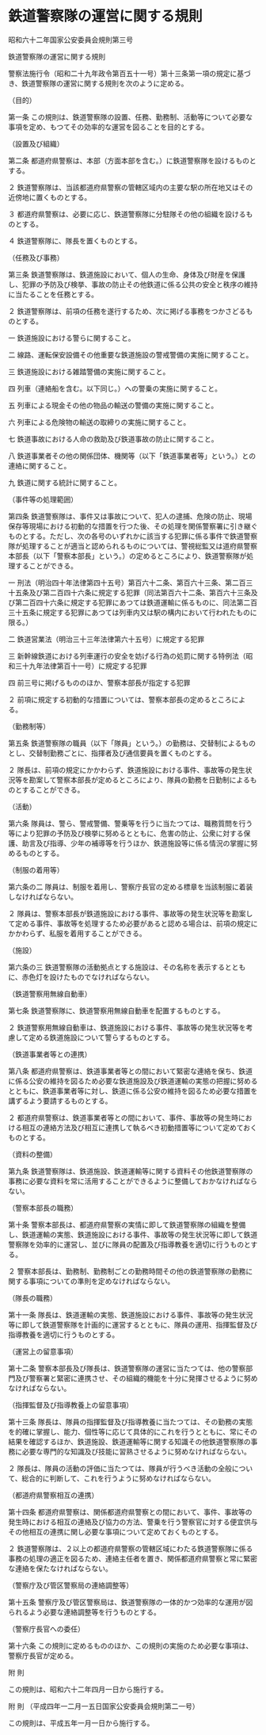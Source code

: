 # 鉄道警察隊の運営に関する規則

昭和六十二年国家公安委員会規則第三号

鉄道警察隊の運営に関する規則

警察法施行令（昭和二十九年政令第百五十一号）第十三条第一項の規定に基づき、鉄道警察隊の運営に関する規則を次のように定める。

（目的）

第一条 この規則は、鉄道警察隊の設置、任務、勤務制、活動等について必要な事項を定め、もつてその効率的な運営を図ることを目的とする。

（設置及び組織）

第二条 都道府県警察は、本部（方面本部を含む。）に鉄道警察隊を設けるものとする。

２ 鉄道警察隊は、当該都道府県警察の管轄区域内の主要な駅の所在地又はその近傍地に置くものとする。

３ 都道府県警察は、必要に応じ、鉄道警察隊に分駐隊その他の組織を設けるものとする。

４ 鉄道警察隊に、隊長を置くものとする。

（任務及び事務）

第三条 鉄道警察隊は、鉄道施設において、個人の生命、身体及び財産を保護し、犯罪の予防及び検挙、事故の防止その他鉄道に係る公共の安全と秩序の維持に当たることを任務とする。

２ 鉄道警察隊は、前項の任務を遂行するため、次に掲げる事務をつかさどるものとする。

一 鉄道施設における警らに関すること。

二 線路、運転保安設備その他重要な鉄道施設の警戒警備の実施に関すること。

三 鉄道施設における雑踏警備の実施に関すること。

四 列車（連絡船を含む。以下同じ。）への警乗の実施に関すること。

五 列車による現金その他の物品の輸送の警備の実施に関すること。

六 列車による危険物の輸送の取締りの実施に関すること。

七 鉄道事故における人命の救助及び鉄道事故の防止に関すること。

八 鉄道事業者その他の関係団体、機関等（以下「鉄道事業者等」という。）との連絡に関すること。

九 鉄道に関する統計に関すること。

（事件等の処理範囲）

第四条 鉄道警察隊は、事件又は事故について、犯人の逮捕、危険の防止、現場保存等現場における初動的な措置を行つた後、その処理を関係警察署に引き継ぐものとする。ただし、次の各号のいずれかに該当する犯罪に係る事件で鉄道警察隊が処理することが適当と認められるものについては、警視総監又は道府県警察本部長（以下「警察本部長」という。）の定めるところにより、鉄道警察隊が処理することができる。

一 刑法（明治四十年法律第四十五号）第百六十二条、第百六十三条、第二百三十五条及び第二百四十六条に規定する犯罪（同法第百六十二条、第百六十三条及び第二百四十六条に規定する犯罪にあつては鉄道運輸に係るものに、同法第二百三十五条に規定する犯罪にあつては列車内又は駅の構内において行われたものに限る。）

二 鉄道営業法（明治三十三年法律第六十五号）に規定する犯罪

三 新幹線鉄道における列車運行の安全を妨げる行為の処罰に関する特例法（昭和三十九年法律第百十一号）に規定する犯罪

四 前三号に掲げるもののほか、警察本部長が指定する犯罪

２ 前項に規定する初動的な措置については、警察本部長の定めるところによる。

（勤務制等）

第五条 鉄道警察隊の職員（以下「隊員」という。）の勤務は、交替制によるものとし、交替制勤務ごとに、指揮者及び通信要員を置くものとする。

２ 隊長は、前項の規定にかかわらず、鉄道施設における事件、事故等の発生状況等を勘案して警察本部長が定めるところにより、隊員の勤務を日勤制によるものとすることができる。

（活動）

第六条 隊員は、警ら、警戒警備、警乗等を行うに当たつては、職務質問を行う等により犯罪の予防及び検挙に努めるとともに、危害の防止、公衆に対する保護、助言及び指導、少年の補導等を行うほか、鉄道施設等に係る情況の掌握に努めるものとする。

（制服の着用等）

第六条の二 隊員は、制服を着用し、警察庁長官の定める標章を当該制服に着装しなければならない。

２ 隊員は、警察本部長が鉄道施設における事件、事故等の発生状況等を勘案して定める事件、事故等を処理するため必要があると認める場合は、前項の規定にかかわらず、私服を着用することができる。

（施設）

第六条の三 鉄道警察隊の活動拠点とする施設は、その名称を表示するとともに、赤色灯を設けたものでなければならない。

（鉄道警察用無線自動車）

第七条 鉄道警察隊に、鉄道警察用無線自動車を配置するものとする。

２ 鉄道警察用無線自動車は、鉄道施設における事件、事故等の発生状況等を考慮して定める鉄道施設について警らするものとする。

（鉄道事業者等との連携）

第八条 都道府県警察は、鉄道事業者等との間において緊密な連絡を保ち、鉄道に係る公安の維持を図るため必要な鉄道施設及び鉄道運輸の実態の把握に努めるとともに、鉄道事業者等に対し、鉄道に係る公安の維持を図るため必要な措置を講ずるよう要請するものとする。

２ 都道府県警察は、鉄道事業者等との間において、事件、事故等の発生時における相互の連絡方法及び相互に連携して執るべき初動措置等について定めておくものとする。

（資料の整備）

第九条 鉄道警察隊は、鉄道施設、鉄道運輸等に関する資料その他鉄道警察隊の事務に必要な資料を常に活用することができるように整備しておかなければならない。

（警察本部長の職務）

第十条 警察本部長は、都道府県警察の実情に即して鉄道警察隊の組織を整備し、鉄道運輸の実態、鉄道施設における事件、事故等の発生状況等に即して鉄道警察隊を効率的に運営し、並びに隊員の配置及び指導教養を適切に行うものとする。

２ 警察本部長は、勤務制、勤務制ごとの勤務時間その他の鉄道警察隊の勤務に関する事項についての準則を定めなければならない。

（隊長の職務）

第十一条 隊長は、鉄道運輸の実態、鉄道施設における事件、事故等の発生状況等に即して鉄道警察隊を計画的に運営するとともに、隊員の運用、指揮監督及び指導教養を適切に行うものとする。

（運営上の留意事項）

第十二条 警察本部長及び隊長は、鉄道警察隊の運営に当たつては、他の警察部門及び警察署と緊密に連携させ、その組織的機能を十分に発揮させるように努めなければならない。

（指揮監督及び指導教養上の留意事項）

第十三条 隊長は、隊員の指揮監督及び指導教養に当たつては、その勤務の実態を的確に掌握し、能力、個性等に応じて具体的にこれを行うとともに、常にその結果を確認するほか、鉄道施設、鉄道運輸等に関する知識その他鉄道警察隊の事務に必要な専門的な知識及び技能に習熟させるように努めなければならない。

２ 隊長は、隊員の活動の評価に当たつては、隊員が行うべき活動の全般について、総合的に判断して、これを行うように努めなければならない。

（都道府県警察相互の連携）

第十四条 都道府県警察は、関係都道府県警察との間において、事件、事故等の発生時における相互の連絡及び協力の方法、警乗を行う警察官に対する便宜供与その他相互の連携に関し必要な事項について定めておくものとする。

２ 鉄道警察隊は、２以上の都道府県警察の管轄区域にわたる鉄道警察隊に係る事務の処理の適正を図るため、連絡主任者を置き、関係都道府県警察と常に緊密な連絡を保たなければならない。

（警察庁及び管区警察局の連絡調整等）

第十五条 警察庁及び管区警察局は、鉄道警察隊の一体的かつ効率的な運用が図られるよう必要な連絡調整等を行うものとする。

（警察庁長官への委任）

第十六条 この規則に定めるもののほか、この規則の実施のため必要な事項は、警察庁長官が定める。

附 則

この規則は、昭和六十二年四月一日から施行する。

附 則 （平成四年一二月一五日国家公安委員会規則第二一号）

この規則は、平成五年一月一日から施行する。
